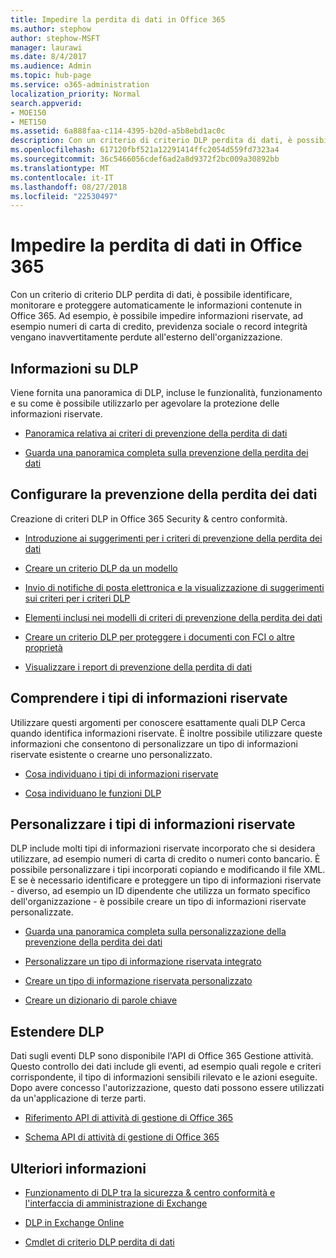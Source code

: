 ```yaml
---
title: Impedire la perdita di dati in Office 365
ms.author: stephow
author: stephow-MSFT
manager: laurawi
ms.date: 8/4/2017
ms.audience: Admin
ms.topic: hub-page
ms.service: o365-administration
localization_priority: Normal
search.appverid:
- MOE150
- MET150
ms.assetid: 6a888faa-c114-4395-b20d-a5b8ebd1ac0c
description: Con un criterio di criterio DLP perdita di dati, è possibile identificare, monitorare e proteggere automaticamente le informazioni contenute in Office 365. Ad esempio, è possibile impedire informazioni riservate, ad esempio numeri di carta di credito, previdenza sociale o record integrità vengano inavvertitamente perdute all'esterno dell'organizzazione.
ms.openlocfilehash: 617120fbf521a12291414ffc2054d559fd7323a4
ms.sourcegitcommit: 36c5466056cdef6ad2a8d9372f2bc009a30892bb
ms.translationtype: MT
ms.contentlocale: it-IT
ms.lasthandoff: 08/27/2018
ms.locfileid: "22530497"
---
```

# <a name="prevent-data-loss-in-office-365"></a>Impedire la perdita di dati in Office 365

Con un criterio di criterio DLP perdita di dati, è possibile identificare, monitorare e proteggere automaticamente le informazioni contenute in Office 365. Ad esempio, è possibile impedire informazioni riservate, ad esempio numeri di carta di credito, previdenza sociale o record integrità vengano inavvertitamente perdute all'esterno dell'organizzazione.
  
## <a name="learn-about-dlp"></a>Informazioni su DLP

Viene fornita una panoramica di DLP, incluse le funzionalità, funzionamento e su come è possibile utilizzarlo per agevolare la protezione delle informazioni riservate. 
  
- [Panoramica relativa ai criteri di prevenzione della perdita di dati](data-loss-prevention-policies.md)
    
- [Guarda una panoramica completa sulla prevenzione della perdita dei dati](https://go.microsoft.com/fwlink/?linkid=852300)
    
## <a name="set-up-dlp"></a>Configurare la prevenzione della perdita dei dati

Creazione di criteri DLP in Office 365 Security &amp; centro conformità.
  
- [Introduzione ai suggerimenti per i criteri di prevenzione della perdita dei dati](get-started-with-dlp-policy-recommendations.md)
    
- [Creare un criterio DLP da un modello](create-a-dlp-policy-from-a-template.md)
    
- [Invio di notifiche di posta elettronica e la visualizzazione di suggerimenti sui criteri per i criteri DLP](use-notifications-and-policy-tips.md)
    
- [Elementi inclusi nei modelli di criteri di prevenzione della perdita dei dati](what-the-dlp-policy-templates-include.md)
    
- [Creare un criterio DLP per proteggere i documenti con FCI o altre proprietà](protect-documents-that-have-fci-or-other-properties.md)
    
- [Visualizzare i report di prevenzione della perdita di dati](view-the-dlp-reports.md)
    
## <a name="understand-the-sensitive-information-types"></a>Comprendere i tipi di informazioni riservate

Utilizzare questi argomenti per conoscere esattamente quali DLP Cerca quando identifica informazioni riservate. È inoltre possibile utilizzare queste informazioni che consentono di personalizzare un tipo di informazioni riservate esistente o crearne uno personalizzato.
  
- [Cosa individuano i tipi di informazioni riservate](what-the-sensitive-information-types-look-for.md)
    
- [Cosa individuano le funzioni DLP ](what-the-dlp-functions-look-for.md)
    
## <a name="customize-the-sensitive-information-types"></a>Personalizzare i tipi di informazioni riservate

DLP include molti tipi di informazioni riservate incorporato che si desidera utilizzare, ad esempio numeri di carta di credito o numeri conto bancario. È possibile personalizzare i tipi incorporati copiando e modificando il file XML. E se è necessario identificare e proteggere un tipo di informazioni riservate - diverso, ad esempio un ID dipendente che utilizza un formato specifico dell'organizzazione - è possibile creare un tipo di informazioni riservate personalizzate.
  
- [Guarda una panoramica completa sulla personalizzazione della prevenzione della perdita dei dati](https://go.microsoft.com/fwlink/?linkid=852306)
    
- [Personalizzare un tipo di informazione riservata integrato](customize-a-built-in-sensitive-information-type.md)
    
- [Creare un tipo di informazione riservata personalizzato](create-a-custom-sensitive-information-type.md)
    
- [Creare un dizionario di parole chiave ](create-a-keyword-dictionary.md)
    
## <a name="extend-dlp"></a>Estendere DLP

Dati sugli eventi DLP sono disponibile l'API di Office 365 Gestione attività. Questo controllo dei dati include gli eventi, ad esempio quali regole e criteri corrispondente, il tipo di informazioni sensibili rilevato e le azioni eseguite. Dopo avere concesso l'autorizzazione, questo dati possono essere utilizzati da un'applicazione di terze parti.
  
- [Riferimento API di attività di gestione di Office 365](https://go.microsoft.com/fwlink/?linkid=852309)
    
- [Schema API di attività di gestione di Office 365](https://go.microsoft.com/fwlink/?linkid=852308)
    
## <a name="more-information"></a>Ulteriori informazioni

- [Funzionamento di DLP tra la sicurezza &amp; centro conformità e l'interfaccia di amministrazione di Exchange](how-dlp-works-between-admin-centers.md)
    
- [DLP in Exchange Online](https://go.microsoft.com/fwlink/?linkid=852311)
    
- [Cmdlet di criterio DLP perdita di dati](https://go.microsoft.com/fwlink/?linkid=852310)
    


